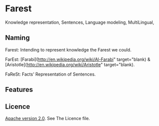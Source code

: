 # Farest
Knowledge representation, Sentences, Language modeling, MultiLingual,

## Naming

Farest: Intending to represent knowledge the Farest we could.

FarEst: [Farabi](http://en.wikipedia.org/wiki/Al-Farabi" target="blank) & [Aristotle](http://en.wikipedia.org/wiki/Aristotle" target="blank).

FaReSt: Facts' Representation of Sentences.

## Features

## Licence

[Apache version 2.0](https://www.apache.org/licenses/LICENSE-2.0.html). See The Licence file.
